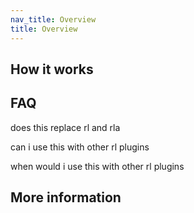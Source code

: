 ```yaml
---
nav_title: Overview
title: Overview
---
```


<!-- 
Introduce your plugin with a long description. What does it do, and why would someone want to use it? 

If this is an Enterprise version of an open-source plugin, explain what benefits the 
plugin adds over the free version.

For example: 

    Use the Mocking plugin to provide mock endpoints to test your APIs in development against your services.
    The plugin leverages standards based on the Open API Specification (OAS)
    for sending out mock responses to APIs. Mocking supports both Swagger 2.0 and OpenAPI 3.0.

    Benefits of service mocking with the Kong Mocking plugin:

    - Conforms to a design-first approach since mock responses are within OAS.
    - Accelerates development of services and APIs.
-->

## How it works

<!-- Describe how your plugin works. For example, if it transforms requests, how does it do that? -->

## FAQ

does this replace rl and rla

can i use this with other rl plugins

when would i use this with other rl plugins

## More information

<!-- Bulleted list of links to more info about your plugin -->